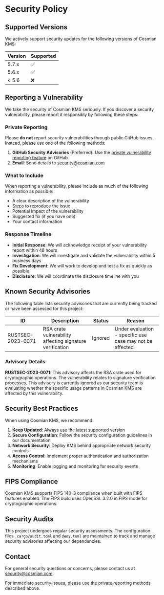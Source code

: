# Security Policy

## Supported Versions

We actively support security updates for the following versions of Cosmian KMS:

| Version | Supported          |
| ------- | ------------------ |
| 5.7.x   | :white_check_mark: |
| 5.6.x   | :white_check_mark: |
| < 5.6   | :x:                |

## Reporting a Vulnerability

We take the security of Cosmian KMS seriously. If you discover a security vulnerability, please report it responsibly by following these steps:

### Private Reporting

Please **do not** report security vulnerabilities through public GitHub issues. Instead, please use one of the following methods:

1. **GitHub Security Advisories** (Preferred): Use the [private vulnerability reporting feature](https://github.com/Cosmian/kms/security/advisories/new) on GitHub
2. **Email**: Send details to [security@cosmian.com](mailto:security@cosmian.com)

### What to Include

When reporting a vulnerability, please include as much of the following information as possible:

- A clear description of the vulnerability
- Steps to reproduce the issue
- Potential impact of the vulnerability
- Suggested fix (if you have one)
- Your contact information

### Response Timeline

- **Initial Response**: We will acknowledge receipt of your vulnerability report within 48 hours
- **Investigation**: We will investigate and validate the vulnerability within 5 business days
- **Fix Development**: We will work to develop and test a fix as quickly as possible
- **Disclosure**: We will coordinate the disclosure timeline with you

## Known Security Advisories

The following table lists security advisories that are currently being tracked or have been assessed for this project:

| ID | Description | Status | Reason |
|---|---|---|---|
| RUSTSEC-2023-0071 | RSA crate vulnerability affecting signature verification | Ignored | Under evaluation - specific use case may not be affected |

### Advisory Details

**RUSTSEC-2023-0071**: This advisory affects the RSA crate used for cryptographic operations. The vulnerability relates to signature verification processes. This advisory is currently ignored as our security team is evaluating whether the specific usage patterns in Cosmian KMS are affected by this vulnerability.

## Security Best Practices

When using Cosmian KMS, we recommend:

1. **Keep Updated**: Always use the latest supported version
2. **Secure Configuration**: Follow the security configuration guidelines in our documentation
3. **Network Security**: Deploy KMS behind appropriate network security controls
4. **Access Control**: Implement proper authentication and authorization mechanisms
5. **Monitoring**: Enable logging and monitoring for security events

## FIPS Compliance

Cosmian KMS supports FIPS 140-3 compliance when built with FIPS features enabled. The FIPS build uses OpenSSL 3.2.0 in FIPS mode for cryptographic operations.

## Security Audits

This project undergoes regular security assessments. The configuration files `.cargo/audit.toml` and `deny.toml` are maintained to track and manage security advisories affecting our dependencies.

## Contact

For general security questions or concerns, please contact us at [security@cosmian.com](mailto:security@cosmian.com).

For immediate security issues, please use the private reporting methods described above.